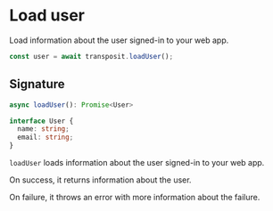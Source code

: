 # Load user

Load information about the user signed-in to your web app.

```javascript
const user = await transposit.loadUser();
```

## Signature

```typescript
async loadUser(): Promise<User>

interface User {
  name: string;
  email: string;
}
```

`loadUser` loads information about the user signed-in to your web app.

On success, it returns information about the user.

On failure, it throws an error with more information about the failure.